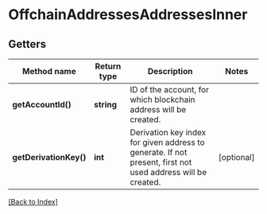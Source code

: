 # OffchainAddressesAddressesInner

## Getters

Method name | Return type | Description | Notes
------------ | ------------- | ------------- | -------------
**getAccountId()** | **string** | ID of the account, for which blockchain address will be created. |
**getDerivationKey()** | **int** | Derivation key index for given address to generate. If not present, first not used address will be created. | [optional]

[[Back to Index]](../index.md)
